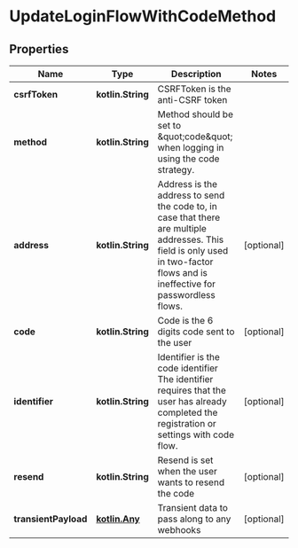 
# UpdateLoginFlowWithCodeMethod

## Properties
| Name | Type | Description | Notes |
| ------------ | ------------- | ------------- | ------------- |
| **csrfToken** | **kotlin.String** | CSRFToken is the anti-CSRF token |  |
| **method** | **kotlin.String** | Method should be set to \&quot;code\&quot; when logging in using the code strategy. |  |
| **address** | **kotlin.String** | Address is the address to send the code to, in case that there are multiple addresses. This field is only used in two-factor flows and is ineffective for passwordless flows. |  [optional] |
| **code** | **kotlin.String** | Code is the 6 digits code sent to the user |  [optional] |
| **identifier** | **kotlin.String** | Identifier is the code identifier The identifier requires that the user has already completed the registration or settings with code flow. |  [optional] |
| **resend** | **kotlin.String** | Resend is set when the user wants to resend the code |  [optional] |
| **transientPayload** | [**kotlin.Any**](.md) | Transient data to pass along to any webhooks |  [optional] |



